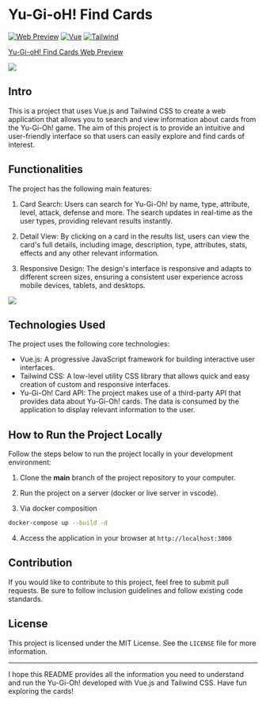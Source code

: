 # Yu-Gi-oH! Find Cards

<a target="_blank" href="https://ygo-find-cards.iario.com.br/">![Web Preview](https://img.shields.io/badge/Web-Preview-3fb27f)</a>
<a target="_blank" href="https://vuejs.org/">![Vue](https://img.shields.io/badge/Vue-v3.3.4-3fb27f)</a>
<a target="_blank" href="https://tailwindcss.com/">
![Tailwind](https://img.shields.io/badge/Tailwind-v3.3.2-38bdf8)
</a>

<a target="_blank" href="https://ygo-find-cards.iario.com.br/"> Yu-Gi-oH! Find Cards Web Preview </a>

<img src="https://ygo-find-cards.iario.com.br/assets/logo.jpg" />

<br />

## Intro

This is a project that uses Vue.js and Tailwind CSS to create a web application that allows you to search and view information about cards from the Yu-Gi-Oh! game. The aim of this project is to provide an intuitive and user-friendly interface so that users can easily explore and find cards of interest.

## Functionalities

The project has the following main features:

1. Card Search: Users can search for Yu-Gi-Oh! by name, type, attribute, level, attack, defense and more. The search updates in real-time as the user types, providing relevant results instantly.

2. Detail View: By clicking on a card in the results list, users can view the card's full details, including image, description, type, attributes, stats, effects and any other relevant information.

<!-- 3. Sorting and Filtering: Users can sort and filter the search results according to their drugs. This allows for more advanced search customization, making it easier to find specific cards. -->

3. Responsive Design: The design's interface is responsive and adapts to different screen sizes, ensuring a consistent user experience across mobile devices, tablets, and desktops.

<img src="https://ygo-find-cards.iario.com.br/assets/demo.jpg" />

## Technologies Used

The project uses the following core technologies:

- Vue.js: A progressive JavaScript framework for building interactive user interfaces.
- Tailwind CSS: A low-level utility CSS library that allows quick and easy creation of custom and responsive interfaces.
- Yu-Gi-Oh! Card API: The project makes use of a third-party API that provides data about Yu-Gi-Oh! cards. The data is consumed by the application to display relevant information to the user.

## How to Run the Project Locally

Follow the steps below to run the project locally in your development environment:

1. Clone the **main** branch of the project repository to your computer.

2. Run the project on a server (docker or live server in vscode).

3. Via docker composition
``` sh
docker-compose up --build -d
```

4. Access the application in your browser at `http://localhost:3000`

## Contribution

If you would like to contribute to this project, feel free to submit pull requests. Be sure to follow inclusion guidelines and follow existing code standards.

## License

This project is licensed under the MIT License. See the `LICENSE` file for more information.

---

I hope this README provides all the information you need to understand and run the Yu-Gi-Oh! developed with Vue.js and Tailwind CSS. Have fun exploring the cards!